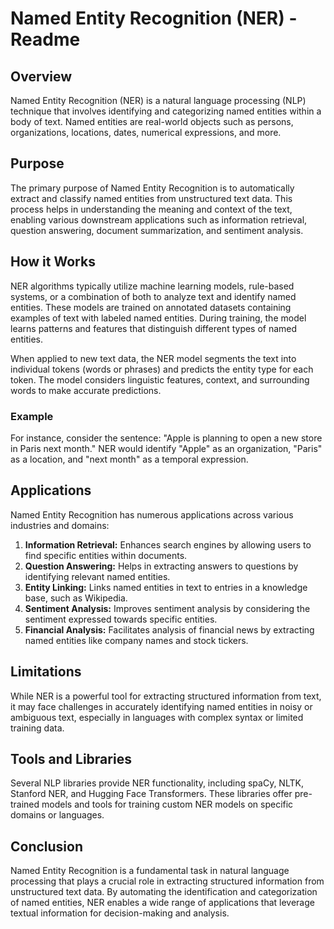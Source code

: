 # Named Entity Recognition (NER) - Readme

## Overview
Named Entity Recognition (NER) is a natural language processing (NLP) technique that involves identifying and categorizing named entities within a body of text. Named entities are real-world objects such as persons, organizations, locations, dates, numerical expressions, and more.

## Purpose
The primary purpose of Named Entity Recognition is to automatically extract and classify named entities from unstructured text data. This process helps in understanding the meaning and context of the text, enabling various downstream applications such as information retrieval, question answering, document summarization, and sentiment analysis.

## How it Works
NER algorithms typically utilize machine learning models, rule-based systems, or a combination of both to analyze text and identify named entities. These models are trained on annotated datasets containing examples of text with labeled named entities. During training, the model learns patterns and features that distinguish different types of named entities.

When applied to new text data, the NER model segments the text into individual tokens (words or phrases) and predicts the entity type for each token. The model considers linguistic features, context, and surrounding words to make accurate predictions.

### Example
For instance, consider the sentence: "Apple is planning to open a new store in Paris next month."
NER would identify "Apple" as an organization, "Paris" as a location, and "next month" as a temporal expression.

## Applications
Named Entity Recognition has numerous applications across various industries and domains:
1. **Information Retrieval:** Enhances search engines by allowing users to find specific entities within documents.
2. **Question Answering:** Helps in extracting answers to questions by identifying relevant named entities.
3. **Entity Linking:** Links named entities in text to entries in a knowledge base, such as Wikipedia.
4. **Sentiment Analysis:** Improves sentiment analysis by considering the sentiment expressed towards specific entities.
5. **Financial Analysis:** Facilitates analysis of financial news by extracting named entities like company names and stock tickers.

## Limitations
While NER is a powerful tool for extracting structured information from text, it may face challenges in accurately identifying named entities in noisy or ambiguous text, especially in languages with complex syntax or limited training data.

## Tools and Libraries
Several NLP libraries provide NER functionality, including spaCy, NLTK, Stanford NER, and Hugging Face Transformers. These libraries offer pre-trained models and tools for training custom NER models on specific domains or languages.

## Conclusion
Named Entity Recognition is a fundamental task in natural language processing that plays a crucial role in extracting structured information from unstructured text data. By automating the identification and categorization of named entities, NER enables a wide range of applications that leverage textual information for decision-making and analysis.

